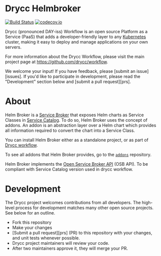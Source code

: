 # Drycc Helmbroker

[![Build Status](https://drone.drycc.cc/api/badges/drycc-addons/helmbroker/status.svg)](https://drone.drycc.cc/drycc-addons/helmbroker)
[![codecov.io](https://codecov.io/github/drycc-addons/helmbroker/coverage.svg?branch=main)](https://codecov.io/github/drycc-addons/helmbroker?branch=main)

Drycc (pronounced DAY-iss) Workflow is an open source Platform as a Service (PaaS) that adds a developer-friendly layer to any [Kubernetes](http://kubernetes.io) cluster, making it easy to deploy and manage applications on your own servers.

For more information about the Drycc Workflow, please visit the main project page at https://github.com/drycc/workflow.

We welcome your input! If you have feedback, please [submit an issue][issues]. If you'd like to participate in development, please read the "Development" section below and [submit a pull request][prs].

# About

Helm Broker is a [Service Broker](https://github.com/openservicebrokerapi/servicebroker) that exposes Helm charts as Service Classes in [Service Catalog](https://service-catalog.drycc.cc/). To do so, Helm Broker uses the concept of addons. An addon is an abstraction layer over a Helm chart which provides all information required to convert the chart into a Service Class.

You can install Helm Broker either as a standalone project, or as part of [Drycc workflow](https://www.drycc.cc/). 

To see all addons that Helm Broker provides, go to the [`addons`](https://github.com/drycc-addons/addons) repository.

Helm Broker implements the [Open Service Broker API](https://github.com/openservicebrokerapi/servicebroker/blob/v2.14/profile.md#service-metadata) (OSB API). To be compliant with Service Catalog version used in drycc workflow.

# Development

The Drycc project welcomes contributions from all developers. The high-level process for development matches many other open source projects. See below for an outline.

* Fork this repository
* Make your changes
* [Submit a pull request][prs] (PR) to this repository with your changes, and unit tests whenever possible.
* Drycc project maintainers will review your code.
* After two maintainers approve it, they will merge your PR.
